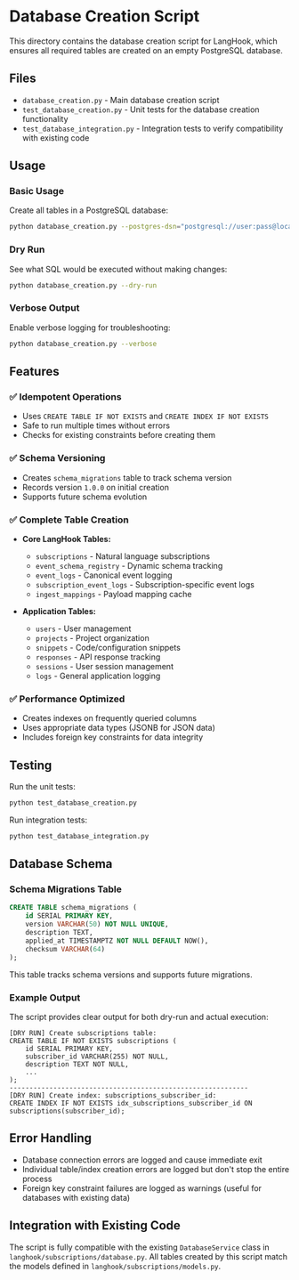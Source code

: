 # Database Creation Script

This directory contains the database creation script for LangHook, which ensures all required tables are created on an empty PostgreSQL database.

## Files

- `database_creation.py` - Main database creation script
- `test_database_creation.py` - Unit tests for the database creation functionality
- `test_database_integration.py` - Integration tests to verify compatibility with existing code

## Usage

### Basic Usage

Create all tables in a PostgreSQL database:

```bash
python database_creation.py --postgres-dsn="postgresql://user:pass@localhost:5432/langhook"
```

### Dry Run

See what SQL would be executed without making changes:

```bash
python database_creation.py --dry-run
```

### Verbose Output

Enable verbose logging for troubleshooting:

```bash
python database_creation.py --verbose
```

## Features

### ✅ Idempotent Operations
- Uses `CREATE TABLE IF NOT EXISTS` and `CREATE INDEX IF NOT EXISTS`
- Safe to run multiple times without errors
- Checks for existing constraints before creating them

### ✅ Schema Versioning
- Creates `schema_migrations` table to track schema version
- Records version `1.0.0` on initial creation
- Supports future schema evolution

### ✅ Complete Table Creation
- **Core LangHook Tables:**
  - `subscriptions` - Natural language subscriptions
  - `event_schema_registry` - Dynamic schema tracking
  - `event_logs` - Canonical event logging
  - `subscription_event_logs` - Subscription-specific event logs
  - `ingest_mappings` - Payload mapping cache

- **Application Tables:**
  - `users` - User management
  - `projects` - Project organization
  - `snippets` - Code/configuration snippets
  - `responses` - API response tracking
  - `sessions` - User session management
  - `logs` - General application logging

### ✅ Performance Optimized
- Creates indexes on frequently queried columns
- Uses appropriate data types (JSONB for JSON data)
- Includes foreign key constraints for data integrity

## Testing

Run the unit tests:

```bash
python test_database_creation.py
```

Run integration tests:

```bash
python test_database_integration.py
```

## Database Schema

### Schema Migrations Table

```sql
CREATE TABLE schema_migrations (
    id SERIAL PRIMARY KEY,
    version VARCHAR(50) NOT NULL UNIQUE,
    description TEXT,
    applied_at TIMESTAMPTZ NOT NULL DEFAULT NOW(),
    checksum VARCHAR(64)
);
```

This table tracks schema versions and supports future migrations.

### Example Output

The script provides clear output for both dry-run and actual execution:

```
[DRY RUN] Create subscriptions table:
CREATE TABLE IF NOT EXISTS subscriptions (
    id SERIAL PRIMARY KEY,
    subscriber_id VARCHAR(255) NOT NULL,
    description TEXT NOT NULL,
    ...
);
------------------------------------------------------------
[DRY RUN] Create index: subscriptions_subscriber_id:
CREATE INDEX IF NOT EXISTS idx_subscriptions_subscriber_id ON subscriptions(subscriber_id);
```

## Error Handling

- Database connection errors are logged and cause immediate exit
- Individual table/index creation errors are logged but don't stop the entire process
- Foreign key constraint failures are logged as warnings (useful for databases with existing data)

## Integration with Existing Code

The script is fully compatible with the existing `DatabaseService` class in `langhook/subscriptions/database.py`. All tables created by this script match the models defined in `langhook/subscriptions/models.py`.